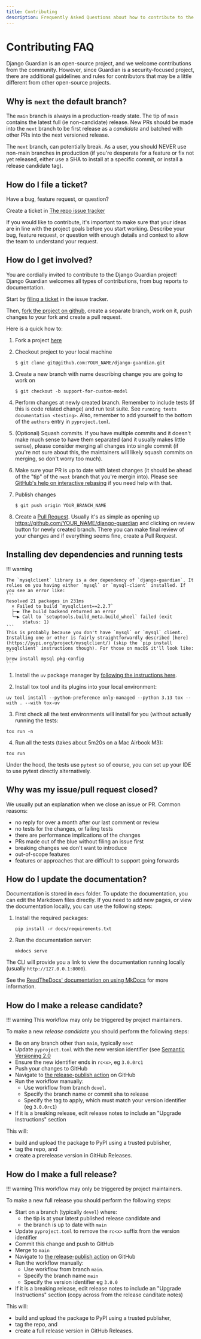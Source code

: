```yaml
---
title: Contributing
description: Frequently Asked Questions about how to contribute to the django-guardian.
---
```


# Contributing FAQ

Django Guardian is an open-source project, and we welcome contributions from the community.
However, since Guardian is a security-focused project, there are additional guidelines and rules
for contributors that may be a little different from other open-source projects.

## Why is `next` the default branch?

The `main` branch is always in a production-ready state. The tip of
`main` contains the latest full (ie non-candidate) release. New PRs
should be made into the `next` branch to be first release as a _candidate_
and batched with other PRs into the next versioned release.

The `next` branch, can potentially break. As a user, you should NEVER use
non-main branches in production (if you're desperate
for a feature or fix not yet released, either use a SHA to install at a
specific commit, or install a release candidate tag).

## How do I file a ticket?

Have a bug, feature request, or question?

Create a ticket in [The repo issue tracker](https://github.com/django-guardian/django-guardian/issues)

If you would like to contribute,
it's important to make sure that your ideas are in line with the project goals before you start working.
Describe your bug, feature request, or question with enough details and context to allow the team to understand your request.

## How do I get involved?

You are cordially invited to contribute to the Django Guardian project!
Django Guardian welcomes all types of contributions, from bug reports to documentation.

Start by [filing a ticket](#how-do-i-file-a-ticket) in the issue tracker.

Then, [fork the project on github](https://github.com/django-guardian/django-guardian/fork), create a separate branch, work on it, push changes to your fork and create a pull request.

Here is a quick how to:

1.  Fork a project [here](https://github.com/django-guardian/django-guardian/fork)
2.  Checkout project to your local machine

    ```shell
    $ git clone git@github.com:YOUR_NAME/django-guardian.git
    ```

3.  Create a new branch with name describing change you are going to work on

    ```shell
    $ git checkout -b support-for-custom-model
    ```

4.  Perform changes at newly created branch. Remember to include tests (if this
    is code related change) and run test suite. See `running tests documentation
<testing>`. Also, remember to add yourself to the bottom of the `authors` entry in `pyproject.toml`.

5.  (Optional) Squash commits. If you have multiple commits and it doesn't make
    much sense to have them separated (and it usually makes little sense),
    please consider merging all changes into single commit (if you're not sure about this, the maintainers will likely squash commits on merging, so don't worry too much).

6.  Make sure your PR is up to date with latest changes (it should be ahead of the
    "tip" of the `next` branch that you're mergin into). Please see
    [GitHub's help on interactive rebasing](https://help.github.com/articles/interactive-rebase) if you need help with
    that.

7.  Publish changes

    ```shell
    $ git push origin YOUR_BRANCH_NAME
    ```

8.  Create a [Pull Request](https://help.github.com/articles/creating-a-pull-request).
    Usually it's as simple as opening up https://github.com/YOUR_NAME/django-guardian
    and clicking on review button for newly created branch. There you can make
    final review of your changes and if everything seems fine, create a Pull
    Request.

## Installing dev dependencies and running tests

!!! warning

    The `mysqlclient` library is a dev dependency of `django-guardian`. It relies on you having either `mysql` or `mysql-client` installed. If you see an error like:
    ```
    Resolved 21 packages in 231ms
      × Failed to build `mysqlclient==2.2.7`
      ├─▶ The build backend returned an error
      ╰─▶ Call to `setuptools.build_meta.build_wheel` failed (exit
          status: 1)
    ```
    This is probably because you don't have `mysql` or `mysql` client.
    Installing one or other is fairly straightforwardly described [here](https://pypi.org/project/mysqlclient/) (skip the `pip install mysqlclient` instructions though). For those on macOS it'll look like:
    ```
    brew install mysql pkg-config
    ```

1. Install the `uv` package manager by [following the instructions here](https://docs.astral.sh/uv/getting-started/installation/).

2. Install tox tool and its plugins into your local environment:
```
uv tool install --python-preference only-managed --python 3.13 tox --with . --with tox-uv
```

3. First check all the test environments will install for you (without actually running the tests:
```
tox run -n
```

4. Run all the tests (takes about 5m20s on a Mac Airbook M3):
```
tox run
```

Under the hood, the tests use `pytest` so of course, you can set up your IDE to use pytest directly alternatively.


## Why was my issue/pull request closed?

We usually put an explanation when we close an issue or PR. Common reasons:

- no reply for over a month after our last comment or review
- no tests for the changes, or failing tests
- there are performance implications of the changes
- PRs made out of the blue without filing an issue first
- breaking changes we don't want to introduce
- out-of-scope features
- features or approaches that are difficult to support going forwards

## How do I update the documentation?

Documentation is stored in `docs` folder.
To update the documentation, you can edit the Markdown files directly.
If you need to add new pages, or view the documentation locally, you can use the following steps:

1. Install the required packages:

   ```shell
   pip install -r docs/requirements.txt
   ```

2. Run the documentation server:

   ```shell
   mkdocs serve
   ```

The CLI will provide you a link to view the documentation running locally (usually `http://127.0.0.1:8000`).

See the [ReadTheDocs' documentation on using MkDocs](https://docs.readthedocs.com/platform/stable/intro/mkdocs.html)
for more information.

## How do I make a release candidate?

!!! warning
    This workflow may only be triggered by project maintainers.

To make a new _release candidate_ you should perform the following steps:

- Be on any branch other than `main`, typically `next`
- Update `pyproject.toml` with the new version identifier (see [Semantic Versioning 2.0](http://semver.org/)
- Ensure the new identifier ends in `rc<x>`, eg `3.0.0rc1`
- Push your changes to GitHub
- Navigate to [the release-publish action](https://github.com/django-guardian/django-guardian/actions/workflows/release-publish.yml) on GitHub
- Run the workflow manually:
  - Use workflow from branch `devel`.
  - Specify the branch name or commit sha to release
  - Specify the tag to apply, which must match your version identifier (eg `3.0.0rc1`)
- If it is a breaking release, edit release notes to include an "Upgrade Instructions" section

This will:

- build and upload the package to PyPI using a trusted publisher,
- tag the repo, and
- create a prerelease version in GitHub Releases.

## How do I make a full release?

!!! warning
    This workflow may only be triggered by project maintainers.

To make a new full release you should perform the following steps:

- Start on a branch (typically `devel`) where:
  - the tip is at your latest published release candidate and
  - the branch is up to date with `main`
- Update `pyproject.toml` to remove the `rc<x>` suffix from the version identifier
- Commit this change and push to GitHub
- Merge to `main`
- Navigate to [the release-publish action](https://github.com/django-guardian/django-guardian/actions/workflows/release-publish.yml) on GitHub
- Run the workflow manually:
  - Use workflow from branch `main`.
  - Specify the branch name `main`
  - Specify the version identifier eg `3.0.0`
- If it is a breaking release, edit release notes to include an "Upgrade Instructions" section (copy across from the release canditate notes)

This will:

- build and upload the package to PyPI using a trusted publisher,
- tag the repo, and
- create a full release version in GitHub Releases.
